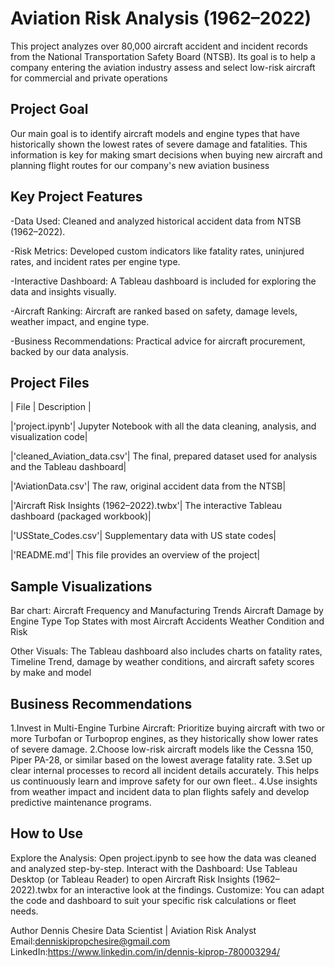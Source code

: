 # Aviation Risk Analysis (1962–2022)
This project analyzes over 80,000 aircraft accident and incident records from the National Transportation Safety Board (NTSB). Its goal is to help a company entering the aviation industry assess and select low-risk aircraft for commercial and private operations


## Project Goal
Our main goal is to identify aircraft models and engine types that have historically shown the lowest rates of severe damage and fatalities. This information is key for making smart decisions when buying new aircraft and planning flight routes for our company's new aviation business


## Key Project Features

-Data Used: Cleaned and analyzed historical accident data from NTSB (1962–2022).

-Risk Metrics: Developed custom indicators like fatality rates, uninjured rates, and incident rates per engine type.

-Interactive Dashboard: A Tableau dashboard is included for exploring the data and insights visually.

-Aircraft Ranking: Aircraft are ranked based on safety, damage levels, weather impact, and engine type.

-Business Recommendations: Practical advice for aircraft procurement, backed by our data analysis.


## Project Files

| File | Description |

|'project.ipynb'| Jupyter Notebook with all the data cleaning, analysis, and visualization code|

|'cleaned_Aviation_data.csv'| The final, prepared dataset used for analysis and the Tableau dashboard|

|'AviationData.csv'| The raw, original accident data from the NTSB|

|'Aircraft Risk Insights (1962–2022).twbx'| The interactive Tableau dashboard (packaged workbook)|

|'USState_Codes.csv'| Supplementary data with US state codes|

|'README.md'| This file provides an overview of the project|

## Sample Visualizations
Bar chart: Aircraft Frequency and Manufacturing Trends
Aircraft Damage by Engine Type
Top States with most Aircraft Accidents
Weather Condition and Risk

Other Visuals: The Tableau dashboard also includes charts on fatality rates, Timeline Trend, damage by weather conditions, and aircraft safety scores by make and model

## Business Recommendations

1.Invest in Multi-Engine Turbine Aircraft: Prioritize buying aircraft with two or more Turbofan or Turboprop engines, as they historically show lower rates of severe damage.
2.Choose low-risk aircraft models like the Cessna 150, Piper PA-28, or similar based on the lowest average fatality rate.
3.Set up clear internal processes to record all incident details accurately. This helps us continuously learn and improve safety for our own fleet..
4.Use insights from weather impact and incident data to plan flights safely and develop predictive maintenance programs.

## How to Use
Explore the Analysis: Open project.ipynb to see how the data was cleaned and analyzed step-by-step.
Interact with the Dashboard: Use Tableau Desktop (or Tableau Reader) to open Aircraft Risk Insights (1962–2022).twbx for an interactive look at the findings.
Customize: You can adapt the code and dashboard to suit your specific risk calculations or fleet needs.

 Author
Dennis Chesire
Data Scientist | Aviation Risk Analyst
Email:denniskipropchesire@gmail.com
LinkedIn:https://www.linkedin.com/in/dennis-kiprop-780003294/

